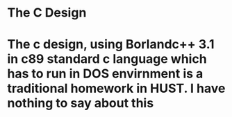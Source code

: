 # The C Design
# The c design, using Borlandc++ 3.1 in c89 standard c language which has to run in DOS envirnment is a traditional homework in HUST. I have nothing to say about this
